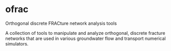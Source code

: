 # ofrac
Orthogonal discrete FRACture network analysis tools

A collection of tools to manipulate and analyze orthogonal, discrete fracture networks that are used in various groundwater flow and transport numerical simulators.
